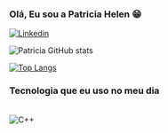 ### Olá, Eu sou a Patricia Helen 😁


[![Linkedin](https://img.shields.io/badge/LinkedIn-0077B5?style=for-the-badge&logo=linkedin&logoColor=white)](https://www.linkedin.com/in/patr%C3%ADcia-m-33248b106/)

![Patricia GitHub stats](https://github-readme-stats.vercel.app/api?username=patricia-helen&show_icons=true&theme=radical)

[![Top Langs](https://github-readme-stats.vercel.app/api/top-langs/?username=patricia-helen)](https://github.com/patricia-helen/github-readme-stats)

### Tecnologia que eu uso no meu dia
<div style="display: inline_block"><br/>
<img align="center" alt="C++" src="https://img.shields.io/badge/C%2B%2B-00599C?style=for-the-badge&logo=c%2B%2B&logoColor=white"/>
</div>
